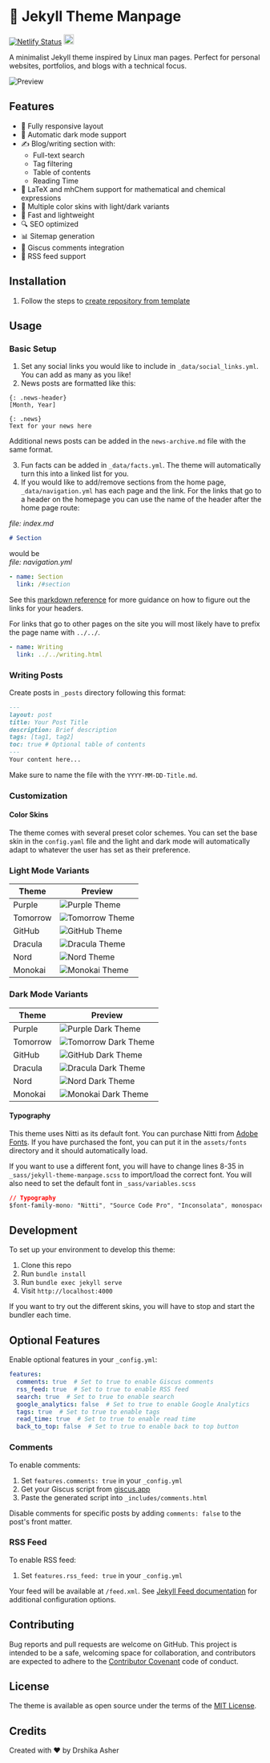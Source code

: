 # 📇 Jekyll Theme Manpage

[![Netlify Status](https://api.netlify.com/api/v1/badges/d2497628-6688-4ba9-909c-4680a22f2a72/deploy-status)](https://app.netlify.com/sites/jekyll-theme-manpage/deploys)
<a href="https://jekyll-themes.com/drshika/jekyll-theme-manpage">
  <img
    src="https://img.shields.io/badge/featured%20on-JT-red.svg"
    height="20"
    alt="Jekyll Themes Shield"
  />
</a>

A minimalist Jekyll theme inspired by Linux man pages. Perfect for personal websites, portfolios, and blogs with a technical focus.

![Preview](assets/readme/preview.png)

## Features

- 📱 Fully responsive layout
- 🌙 Automatic dark mode support
- ✍️ Blog/writing section with:
  - Full-text search
  - Tag filtering
  - Table of contents
  - Reading Time
- 📐 LaTeX and mhChem support for mathematical and chemical expressions
- 🎨 Multiple color skins with light/dark variants
- 🚀 Fast and lightweight
- 🔍 SEO optimized
- 📊 Sitemap generation
- 💬 Giscus comments integration
- 📡 RSS feed support

## Installation

1. Follow the steps to [create repository from template](https://docs.github.com/en/repositories/creating-and-managing-repositories/creating-a-repository-from-a-template#creating-a-repository-from-a-template)

## Usage

### Basic Setup
1. Set any social links you would like to include in `_data/social_links.yml`. You can add as many as you like!
2. News posts are formatted like this:
```
{: .news-header}
[Month, Year]

{: .news}
Text for your news here
```
Additional news posts can be added in the `news-archive.md` file with the same format.    

3. Fun facts can be added in `_data/facts.yml`. The theme will automatically turn this into a linked list for you.   
4. If you would like to add/remove sections from the home page, `_data/navigation.yml` has each page and the link. 
For the links that go to a header on the homepage you can use the name of the header after the home page route: 

*file: index.md*
```markdown
# Section
```
would be   
*file: navigation.yml*
``` yaml
- name: Section
  link: /#section
```
See this [markdown reference](https://garrettgman.github.io/rmarkdown/authoring_pandoc_markdown.html#headers) for more guidance on how to figure out the links for your headers.

For links that go to other pages on the site you will most likely have to prefix the page name with `../../`. 
```yaml
- name: Writing
  link: ../../writing.html
```
 

### Writing Posts

Create posts in `_posts` directory following this format:

```markdown
---
layout: post
title: Your Post Title
description: Brief description
tags: [tag1, tag2]
toc: true # Optional table of contents
---
Your content here...
```

Make sure to name the file with the `YYYY-MM-DD-Title.md`. 


### Customization

#### Color Skins

The theme comes with several preset color schemes. You can set the base skin in the `config.yaml` file and the light and dark mode will automatically adapt to whatever the user has set as their preference. 

### Light Mode Variants
| Theme | Preview |
|-------|---------|
| Purple | ![Purple Theme](assets/themes/purple.png) |
| Tomorrow | ![Tomorrow Theme](assets/themes/tomorrow.png) |
| GitHub | ![GitHub Theme](assets/themes/github.png) |
| Dracula | ![Dracula Theme](assets/themes/dracula.png) |
| Nord | ![Nord Theme](assets/themes/nord.png) |
| Monokai | ![Monokai Theme](assets/themes/monokai.png) |

### Dark Mode Variants
| Theme | Preview |
|-------|---------|
| Purple | ![Purple Dark Theme](assets/themes/purple_dark.png) |
| Tomorrow | ![Tomorrow Dark Theme](assets/themes/tomorrow_dark.png) |
| GitHub | ![GitHub Dark Theme](assets/themes/github_dark.png) |
| Dracula | ![Dracula Dark Theme](assets/themes/dracula_dark.png) |
| Nord | ![Nord Dark Theme](assets/themes/nord_dark.png) |
| Monokai | ![Monokai Dark Theme](assets/themes/monokai_dark.png) |

#### Typography

This theme uses Nitti as its default font. You can purchase Nitti from [Adobe Fonts](https://fonts.adobe.com/fonts/nitti). If you have purchased the font, you can put it in the `assets/fonts` directory and it should automatically load. 

If you want to use a different font, you will have to change lines 8-35 in `_sass/jekyll-theme-manpage.scss` to import/load the correct font. You will also need to set the default font in `_sass/variables.scss`

```css
// Typography
$font-family-mono: "Nitti", "Source Code Pro", "Inconsolata", monospace;
```

## Development

To set up your environment to develop this theme:

1. Clone this repo
2. Run `bundle install`
3. Run `bundle exec jekyll serve`
4. Visit `http://localhost:4000`

If you want to try out the different skins, you will have to stop and start the bundler each time.

## Optional Features

Enable optional features in your `_config.yml`:

```yaml
features:
  comments: true  # Set to true to enable Giscus comments
  rss_feed: true  # Set to true to enable RSS feed
  search: true  # Set to true to enable search
  google_analytics: false  # Set to true to enable Google Analytics
  tags: true  # Set to true to enable tags
  read_time: true  # Set to true to enable read time
  back_to_top: false  # Set to true to enable back to top button
```

### Comments

To enable comments:

1. Set `features.comments: true` in your `_config.yml`
2. Get your Giscus script from [giscus.app](https://giscus.app)
3. Paste the generated script into `_includes/comments.html`

Disable comments for specific posts by adding `comments: false` to the post's front matter.

### RSS Feed

To enable RSS feed:

1. Set `features.rss_feed: true` in your `_config.yml`

Your feed will be available at `/feed.xml`. See [Jekyll Feed documentation](https://github.com/jekyll/jekyll-feed) for additional configuration options.

## Contributing

Bug reports and pull requests are welcome on GitHub. This project is intended to be a safe, welcoming space for collaboration, and contributors are expected to adhere to the [Contributor Covenant](https://www.contributor-covenant.org/) code of conduct.

## License

The theme is available as open source under the terms of the [MIT License](https://opensource.org/licenses/MIT).

## Credits

Created with ❤️ by Drshika Asher
